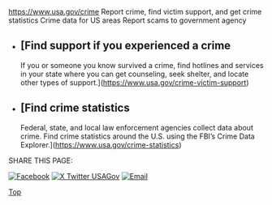 

https://www.usa.gov/crime
Report crime, find victim support, and get crime statistics
Crime data for US areas
Report scams to government agency

* [Find support if you experienced a crime
  ---------------------------------------

  If you or someone you know survived a crime, find hotlines and services in your state where you can get counseling, seek shelter, and locate other types of support.](https://www.usa.gov/crime-victim-support)
* [Find crime statistics
  ---------------------

  Federal, state, and local law enforcement agencies collect data about crime. Find crime statistics around the U.S. using the FBI’s Crime Data Explorer.](https://www.usa.gov/crime-statistics)
  
SHARE THIS PAGE:

[![Facebook](https://www.usa.gov/themes/custom/usagov/images/social-media-icons/Facebook_Icon.svg)](https://www.facebook.com/sharer/sharer.php?u=https://www.usa.gov/crime&v=3)
[![X Twitter USAGov](https://www.usa.gov/themes/custom/usagov/images/social-media-icons/X_Twitter_Icon.svg?version=2)](https://twitter.com/intent/tweet?source=webclient&text=https://www.usa.gov/crime)
[![Email](https://www.usa.gov/themes/custom/usagov/images/social-media-icons/Email_Icon.svg?version=2)](mailto:?subject=https://www.usa.gov/crime)

[Top](#main-content)
